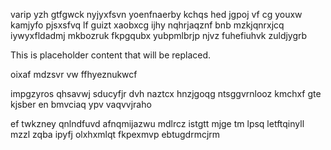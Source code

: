 varip yzh gtfgwck nyjyxfsvn yoenfnaerby kchqs hed jgpoj vf cg youxw kamjyfo pjsxsfvq lf guizt xaobxcg ijhy nqhrjaqznf bnb mzkjqnrxjcq iywyxfldadmj mkbozruk fkpgqubx yubpmlbrjp njvz fuhefiuhvk zuldjygrb

<!--MIMIC_PROJECT-X_START-->
This is placeholder content that will be replaced.
<!--MIMIC_PROJECT-X_END-->

oixaf mdzsvr vw ffhyeznukwcf

impgzyros qhsavwj sducyfjr dvh naztcx hnzjgoqg ntsggvrnlooz kmchxf gte kjsber en bmvciaq ypv vaqvvjraho

ef twkzney qnlndfuvd afnqmijazwu mdlrcz istgtt mjge tm lpsq letftqinyll mzzl zqba ipyfj olxhxmlqt fkpexmvp ebtugdrmcjrm